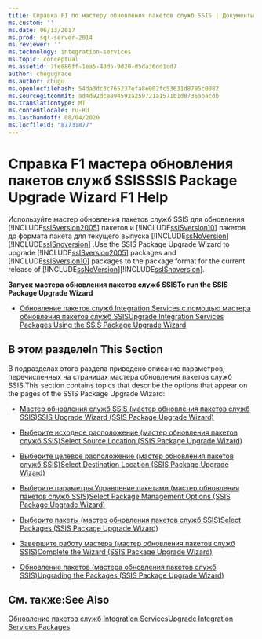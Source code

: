 ```yaml
---
title: Справка F1 по мастеру обновления пакетов служб SSIS | Документы Майкрософт
ms.custom: ''
ms.date: 06/13/2017
ms.prod: sql-server-2014
ms.reviewer: ''
ms.technology: integration-services
ms.topic: conceptual
ms.assetid: 7fe886ff-1ea5-48d5-9d20-d5da36dd1cd7
author: chugugrace
ms.author: chugu
ms.openlocfilehash: 54da3dc3c765237efa8e002fc53631d8795c0082
ms.sourcegitcommit: ad4d92dce894592a259721a1571b1d8736abacdb
ms.translationtype: MT
ms.contentlocale: ru-RU
ms.lasthandoff: 08/04/2020
ms.locfileid: "87731877"
---
```

# <a name="ssis-package-upgrade-wizard-f1-help"></a><span data-ttu-id="eb4e7-102">Справка F1 мастера обновления пакетов служб SSIS</span><span class="sxs-lookup"><span data-stu-id="eb4e7-102">SSIS Package Upgrade Wizard F1 Help</span></span>
  <span data-ttu-id="eb4e7-103">Используйте мастер обновления пакетов служб SSIS для обновления [!INCLUDE[ssISversion2005](../includes/ssisversion2005-md.md)] пакетов и [!INCLUDE[ssISversion10](../includes/ssisversion10-md.md)] пакетов до формата пакета для текущего выпуска [!INCLUDE[ssNoVersion](../includes/ssnoversion-md.md)] [!INCLUDE[ssISnoversion](../includes/ssisnoversion-md.md)] .</span><span class="sxs-lookup"><span data-stu-id="eb4e7-103">Use the SSIS Package Upgrade Wizard to upgrade [!INCLUDE[ssISversion2005](../includes/ssisversion2005-md.md)] packages and [!INCLUDE[ssISversion10](../includes/ssisversion10-md.md)] packages to the package format for the current release of [!INCLUDE[ssNoVersion](../includes/ssnoversion-md.md)][!INCLUDE[ssISnoversion](../includes/ssisnoversion-md.md)].</span></span>  
  
 <span data-ttu-id="eb4e7-104">**Запуск мастера обновления пакетов служб SSIS**</span><span class="sxs-lookup"><span data-stu-id="eb4e7-104">**To run the SSIS Package Upgrade Wizard**</span></span>  
  
-   [<span data-ttu-id="eb4e7-105">Обновление пакетов служб Integration Services с помощью мастера обновления пакетов служб SSIS</span><span class="sxs-lookup"><span data-stu-id="eb4e7-105">Upgrade Integration Services Packages Using the SSIS Package Upgrade Wizard</span></span>](install-windows/upgrade-integration-services-packages-using-the-ssis-package-upgrade-wizard.md)  
  
## <a name="in-this-section"></a><span data-ttu-id="eb4e7-106">В этом разделе</span><span class="sxs-lookup"><span data-stu-id="eb4e7-106">In This Section</span></span>  
 <span data-ttu-id="eb4e7-107">В подразделах этого раздела приведено описание параметров, перечисленных на страницах мастера обновления пакетов служб SSIS.</span><span class="sxs-lookup"><span data-stu-id="eb4e7-107">This section contains topics that describe the options that appear on the pages of the SSIS Package Upgrade Wizard:</span></span>  
  
-   [<span data-ttu-id="eb4e7-108">Мастер обновления служб SSIS &#40;мастер обновления пакетов служб SSIS&#41;</span><span class="sxs-lookup"><span data-stu-id="eb4e7-108">SSIS Upgrade Wizard &#40;SSIS Package Upgrade Wizard&#41;</span></span>](../../2014/integration-services/ssis-upgrade-wizard-ssis-package-upgrade-wizard.md)  
  
-   [<span data-ttu-id="eb4e7-109">Выберите исходное расположение &#40;мастер обновления пакетов служб SSIS&#41;</span><span class="sxs-lookup"><span data-stu-id="eb4e7-109">Select Source Location &#40;SSIS Package Upgrade Wizard&#41;</span></span>](../../2014/integration-services/select-source-location-ssis-package-upgrade-wizard.md)  
  
-   [<span data-ttu-id="eb4e7-110">Выберите целевое расположение &#40;мастер обновления пакетов служб SSIS&#41;</span><span class="sxs-lookup"><span data-stu-id="eb4e7-110">Select Destination Location &#40;SSIS Package Upgrade Wizard&#41;</span></span>](../../2014/integration-services/select-destination-location-ssis-package-upgrade-wizard.md)  
  
-   [<span data-ttu-id="eb4e7-111">Выберите параметры Управление пакетами &#40;мастер обновления пакетов служб SSIS&#41;</span><span class="sxs-lookup"><span data-stu-id="eb4e7-111">Select Package Management Options &#40;SSIS Package Upgrade Wizard&#41;</span></span>](../../2014/integration-services/select-package-management-options-ssis-package-upgrade-wizard.md)  
  
-   [<span data-ttu-id="eb4e7-112">Выберите пакеты &#40;мастер обновления пакетов служб SSIS&#41;</span><span class="sxs-lookup"><span data-stu-id="eb4e7-112">Select Packages &#40;SSIS Package Upgrade Wizard&#41;</span></span>](../../2014/integration-services/select-packages-ssis-package-upgrade-wizard.md)  
  
-   [<span data-ttu-id="eb4e7-113">Завершите работу мастера &#40;мастер обновления пакетов служб SSIS&#41;</span><span class="sxs-lookup"><span data-stu-id="eb4e7-113">Complete the Wizard &#40;SSIS Package Upgrade Wizard&#41;</span></span>](../../2014/integration-services/complete-the-wizard-ssis-package-upgrade-wizard.md)  
  
-   [<span data-ttu-id="eb4e7-114">Обновление пакетов &#40;мастера обновления пакетов служб SSIS&#41;</span><span class="sxs-lookup"><span data-stu-id="eb4e7-114">Upgrading the Packages &#40;SSIS Package Upgrade Wizard&#41;</span></span>](../../2014/integration-services/upgrading-the-packages-ssis-package-upgrade-wizard.md)  
  
## <a name="see-also"></a><span data-ttu-id="eb4e7-115">См. также:</span><span class="sxs-lookup"><span data-stu-id="eb4e7-115">See Also</span></span>  
 [<span data-ttu-id="eb4e7-116">Обновление пакетов служб Integration Services</span><span class="sxs-lookup"><span data-stu-id="eb4e7-116">Upgrade Integration Services Packages</span></span>](install-windows/upgrade-integration-services-packages.md)  
  
  
